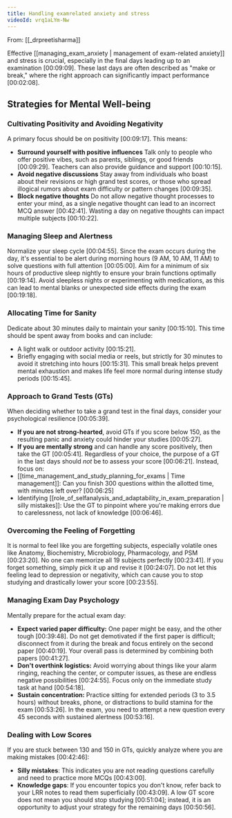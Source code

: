 ```yaml
---
title: Handling examrelated anxiety and stress
videoId: vrq1aLYm-Nw
---
```


From: [[_drpreetisharma]] <br/> 

Effective [[managing_exam_anxiety | management of exam-related anxiety]] and stress is crucial, especially in the final days leading up to an examination <a class="yt-timestamp" data-t="00:09:09">[00:09:09]</a>. These last days are often described as "make or break," where the right approach can significantly impact performance <a class="yt-timestamp" data-t="00:02:08">[00:02:08]</a>.

## Strategies for Mental Well-being

### Cultivating Positivity and Avoiding Negativity
A primary focus should be on positivity <a class="yt-timestamp" data-t="00:09:17">[00:09:17]</a>. This means:
*   **Surround yourself with positive influences** Talk only to people who offer positive vibes, such as parents, siblings, or good friends <a class="yt-timestamp" data-t="00:09:29">[00:09:29]</a>. Teachers can also provide guidance and support <a class="yt-timestamp" data-t="00:10:15">[00:10:15]</a>.
*   **Avoid negative discussions** Stay away from individuals who boast about their revisions or high grand test scores, or those who spread illogical rumors about exam difficulty or pattern changes <a class="yt-timestamp" data-t="00:09:35">[00:09:35]</a>.
*   **Block negative thoughts** Do not allow negative thought processes to enter your mind, as a single negative thought can lead to an incorrect MCQ answer <a class="yt-timestamp" data-t="00:42:41">[00:42:41]</a>. Wasting a day on negative thoughts can impact multiple subjects <a class="yt-timestamp" data-t="00:10:22">[00:10:22]</a>.

### Managing Sleep and Alertness
Normalize your sleep cycle <a class="yt-timestamp" data-t="00:04:55">[00:04:55]</a>. Since the exam occurs during the day, it's essential to be alert during morning hours (9 AM, 10 AM, 11 AM) to solve questions with full attention <a class="yt-timestamp" data-t="00:05:00">[00:05:00]</a>. Aim for a minimum of six hours of productive sleep nightly to ensure your brain functions optimally <a class="yt-timestamp" data-t="00:19:14">[00:19:14]</a>. Avoid sleepless nights or experimenting with medications, as this can lead to mental blanks or unexpected side effects during the exam <a class="yt-timestamp" data-t="00:19:18">[00:19:18]</a>.

### Allocating Time for Sanity
Dedicate about 30 minutes daily to maintain your sanity <a class="yt-timestamp" data-t="00:15:10">[00:15:10]</a>. This time should be spent away from books and can include:
*   A light walk or outdoor activity <a class="yt-timestamp" data-t="00:15:21">[00:15:21]</a>.
*   Briefly engaging with social media or reels, but strictly for 30 minutes to avoid it stretching into hours <a class="yt-timestamp" data-t="00:15:31">[00:15:31]</a>.
This small break helps prevent mental exhaustion and makes life feel more normal during intense study periods <a class="yt-timestamp" data-t="00:15:45">[00:15:45]</a>.

### Approach to Grand Tests (GTs)
When deciding whether to take a grand test in the final days, consider your psychological resilience <a class="yt-timestamp" data-t="00:05:39">[00:05:39]</a>.
*   **If you are not strong-hearted**, avoid GTs if you score below 150, as the resulting panic and anxiety could hinder your studies <a class="yt-timestamp" data-t="00:05:27">[00:05:27]</a>.
*   **If you are mentally strong** and can handle any score positively, then take the GT <a class="yt-timestamp" data-t="00:05:41">[00:05:41]</a>.
Regardless of your choice, the purpose of a GT in the last days should *not* be to assess your score <a class="yt-timestamp" data-t="00:06:21">[00:06:21]</a>. Instead, focus on:
*   [[time_management_and_study_planning_for_exams | Time management]]: Can you finish 300 questions within the allotted time, with minutes left over? <a class="yt-timestamp" data-t="00:06:25">[00:06:25]</a>
*   Identifying [[role_of_selfanalysis_and_adaptability_in_exam_preparation | silly mistakes]]: Use the GT to pinpoint where you're making errors due to carelessness, not lack of knowledge <a class="yt-timestamp" data-t="00:06:46">[00:06:46]</a>.

### Overcoming the Feeling of Forgetting
It is normal to feel like you are forgetting subjects, especially volatile ones like Anatomy, Biochemistry, Microbiology, Pharmacology, and PSM <a class="yt-timestamp" data-t="00:23:20">[00:23:20]</a>. No one can memorize all 19 subjects perfectly <a class="yt-timestamp" data-t="00:23:41">[00:23:41]</a>. If you forget something, simply pick it up and revise it <a class="yt-timestamp" data-t="00:24:07">[00:24:07]</a>. Do not let this feeling lead to depression or negativity, which can cause you to stop studying and drastically lower your score <a class="yt-timestamp" data-t="00:23:55">[00:23:55]</a>.

### Managing Exam Day Psychology
Mentally prepare for the actual exam day:
*   **Expect varied paper difficulty:** One paper might be easy, and the other tough <a class="yt-timestamp" data-t="00:39:48">[00:39:48]</a>. Do not get demotivated if the first paper is difficult; disconnect from it during the break and focus entirely on the second paper <a class="yt-timestamp" data-t="00:40:19">[00:40:19]</a>. Your overall pass is determined by combining both papers <a class="yt-timestamp" data-t="00:41:27">[00:41:27]</a>.
*   **Don't overthink logistics:** Avoid worrying about things like your alarm ringing, reaching the center, or computer issues, as these are endless negative possibilities <a class="yt-timestamp" data-t="00:24:55">[00:24:55]</a>. Focus only on the immediate study task at hand <a class="yt-timestamp" data-t="00:54:18">[00:54:18]</a>.
*   **Sustain concentration:** Practice sitting for extended periods (3 to 3.5 hours) without breaks, phone, or distractions to build stamina for the exam <a class="yt-timestamp" data-t="00:53:26">[00:53:26]</a>. In the exam, you need to attempt a new question every 45 seconds with sustained alertness <a class="yt-timestamp" data-t="00:53:16">[00:53:16]</a>.

### Dealing with Low Scores
If you are stuck between 130 and 150 in GTs, quickly analyze where you are making mistakes <a class="yt-timestamp" data-t="00:42:46">[00:42:46]</a>:
*   **Silly mistakes**: This indicates you are not reading questions carefully and need to practice more MCQs <a class="yt-timestamp" data-t="00:43:00">[00:43:00]</a>.
*   **Knowledge gaps**: If you encounter topics you don't know, refer back to your LRR notes to read them superficially <a class="yt-timestamp" data-t="00:43:09">[00:43:09]</a>.
A low GT score does not mean you should stop studying <a class="yt-timestamp" data-t="00:51:04">[00:51:04]</a>; instead, it is an opportunity to adjust your strategy for the remaining days <a class="yt-timestamp" data-t="00:50:56">[00:50:56]</a>.
